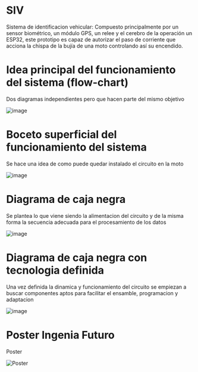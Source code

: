 # SIV

Sistema de identificacion vehicular:
Compuesto principalmente por un sensor biométrico, un módulo GPS, un relee y el cerebro de la operación un ESP32, este prototipo es capaz de autorizar el paso de corriente que acciona la chispa de la bujía de una moto controlando así su encendido.

# Idea principal del funcionamiento del sistema (flow-chart)

Dos diagramas independientes pero que hacen parte del mismo objetivo

![image](https://github.com/Goomehh/SIV/assets/133666827/40a292cd-8201-4537-b9b8-ec569c7c0965)

# Boceto superficial del funcionamiento del sistema

Se hace una idea de como puede quedar instalado el circuito en la moto 

![image](https://github.com/Goomehh/SIV/assets/133666827/bb95a9e8-ac62-417c-8e5b-23b1a3ffeda5)

# Diagrama de caja negra

Se plantea lo que viene siendo la alimentacion del circuito y de la misma forma la secuencia adecuada para el procesamiento de los datos

![image](https://github.com/Goomehh/SIV/assets/133666827/4f9223af-d3ee-42a9-8b0c-bbfc7adafeba)

# Diagrama de caja negra con tecnologia definida

Una vez definida la dinamica y funcionamiento del circuito se empiezan a buscar componentes aptos para facilitar el ensamble, programacion y adaptacion

![image](https://github.com/Goomehh/SIV/assets/133666827/2f8c2ea7-a974-48cc-8fa4-8a95fc53769e)

# Poster Ingenia Futuro

Poster

![Poster](https://github.com/Goomehh/SIV/assets/133666827/ec5315f4-2898-4402-9702-ef28de077d79)


